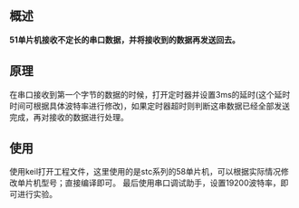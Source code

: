 <!--
 * @Author: Johnny Zheng
--> 
## 概述

**51单片机接收不定长的串口数据，并将接收到的数据再发送回去。**

## 原理

在串口接收到第一个字节的数据的时候，打开定时器并设置3ms的延时(这个延时时间可根据具体波特率进行修改)，如果定时器超时则判断这串数据已经全部发送完成，再对接收的数据进行处理。

## 使用
使用keil打开工程文件，这里使用的是stc系列的58单片机，可以根据实际情况修改单片机型号；直接编译即可。
最后使用串口调试助手，设置19200波特率，即可进行实验。